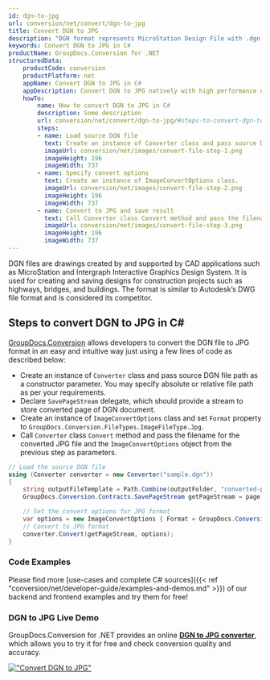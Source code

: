 ```yaml
---
id: dgn-to-jpg
url: conversion/net/convert/dgn-to-jpg
title: Convert DGN to JPG
description: "DGN format represents MicroStation Design File with .dgn extension. Learn how to convert DGN to JPG file programmatically in C# language using GroupDocs.Conversion for .NET library."
keywords: Convert DGN to JPG in C#
productName: GroupDocs.Conversion for .NET
structuredData:
    productCode: conversion
    productPlatform: net
    appName: Convert DGN to JPG in C#
    appDescription: Convert DGN to JPG natively with high performance using C# language and server side GroupDocs.Conversion for .NET APIs, without the use of any software like Microsoft or Open Office.
    howTo:
        name: How to convert DGN to JPG in C# 
        description: Some description
        url: conversion/net/convert/dgn-to-jpg/#steps-to-convert-dgn-to-jpg-in-c
        steps:
        - name: Load source DGN file 
          text: Create an instance of Converter class and pass source DGN file path as a constructor parameter. You may specify absolute or relative file path as per your requirements. 
          imageUrl: conversion/net/images/convert-file-step-1.png
          imageHeight: 196
          imageWidth: 737
        - name: Specify convert options 
          text: Create an instance of ImageConvertOptions class.
          imageUrl: conversion/net/images/convert-file-step-2.png
          imageHeight: 196
          imageWidth: 737
        - name: Convert to JPG and save result 
          text: Call Converter class Convert method and pass the filename for the converted HTML file and the ImageConvertOptions object from the previous step as parameters.
          imageUrl: conversion/net/images/convert-file-step-3.png
          imageHeight: 196
          imageWidth: 737
---
```


DGN files are drawings created by and supported by CAD applications such as MicroStation and Intergraph Interactive Graphics Design System. It is used for creating and saving designs for construction projects such as highways, bridges, and buildings. The format is similar to Autodesk’s DWG file format and is considered its competitor.

## Steps to convert DGN to JPG in C#

[GroupDocs.Conversion](https://products.groupdocs.com/conversion/net) allows developers to convert the DGN file to JPG format in an easy and intuitive way just using a few lines of code as described below:

* Create an instance of `Converter` class and pass source DGN file path as a constructor parameter. You may specify absolute or relative file path as per your requirements. 
* Declare `SavePageStream` delegate, which should provide a stream to store converted page of DGN document.
* Create an instance of `ImageConvertOptions` class and set `Format` property to `GroupDocs.Conversion.FileTypes.ImageFileType.Jpg`.
* Call `Converter` class `Convert` method and pass the filename for the converted JPG file and the `ImageConvertOptions` object from the previous step as parameters.

```csharp
// Load the source DGN file
using (Converter converter = new Converter("sample.dgn"))
{
    string outputFileTemplate = Path.Combine(outputFolder, "converted-page-{0}.jpg");
    GroupDocs.Conversion.Contracts.SavePageStream getPageStream = page => new FileStream(string.Format(outputFileTemplate, page), FileMode.Create);

    // Set the convert options for JPG format
    var options = new ImageConvertOptions { Format = GroupDocs.Conversion.FileTypes.ImageFileType.Jpg };   
    // Convert to JPG format
    converter.Convert(getPageStream, options);
}
```

### Code Examples

Please find more [use-cases and complete C# sources]({{< ref "conversion/net/developer-guide/examples-and-demos.md" >}}) of our backend and frontend examples and try them for free!

### DGN to JPG Live Demo

GroupDocs.Conversion for .NET provides an online [**DGN to JPG converter**](https://products.groupdocs.app/conversion/dgn-to-jpg), which allows you to try it for free and check conversion quality and accuracy.

[!["Convert DGN to JPG"](conversion/net/images/convert-to-jpg/convert-dgn-to-jpg.png)](https://products.groupdocs.app/conversion/dgn-to-jpg)